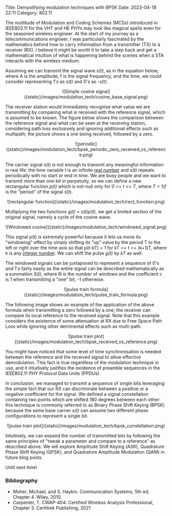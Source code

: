 Title: Demystifying modulation techniques with BPSK
Date: 2023-04-18 22:11
Category: 802.11

The multitude of Modulation and Coding Schemes (MCSs) 
introduced in IEEE802.11 for the VHT and HE PHYs may look like magical 
spells even for the seasoned wireless engineer. At the start of my journey 
as a telecommunications engineer, I was particularly
fascinated by the mathematics behind how to carry information from a transmitter
(TX) to a receiver (RX). I believe it might be worth it to take a step back
and get a mathematical intuition of what is happening behind the scenes when 
a STA interacts with the wireless medium.

Assuming we can transmit the signal wave _s(t)_, as in the equation below, where
A is the amplitude, f is the signal frequency, and the time, we could consider
representing 1's as _s(t)_ and 0's as _-s(t)_. 

<!-- s(t) = A*cos(2*pi*f*t) -->
<!-- https://latex.codecogs.com/eqneditor/editor.php -->
<center>
    ![Simple cosine signal]({static}/images/modulation_tech/cosine_base_signal.png)
</center>

The receiver station would immediately recognise what value we are transmitting 
by comparing what is received with the reference signal,
which is assumed to be known. 
The figure below shows the comparison between the reference signal and what can 
be seen at the receiving station, considering path loss exclusively and ignoring
additional effects such as multipath; the picture shows a one being received,
followed by a zero.

<center>
    ![periodic]({static}/images/modulation_tech/bpsk_periodic_zero_received_vs_reference.png)
</center>

The carrier signal s(t) is not enough to transmit any meaningful
information in real life: the time variable t is an infinite
[real number](https://en.wikipedia.org/wiki/Real_number) and s(t) repeats
periodically with no start or end in time. We are busy people and we want
to transmit more than one bit in perpetuity, so we can define a new rectangular
function _p(t)_ which is not-null only for _0 <= t <= T_, where _T = 1/f_ is the
"period" of the signal s(t). 


<!-- 
p(t) =\begin{cases}
      1~if~0 \leq t \leq T\\
      0~otherwise
\end{cases}
-->
<!-- https://latex.codecogs.com/eqneditor/editor.php -->
<center>
    ![rectangular function]({static}/images/modulation_tech/rect_function.png)
</center>

Multiplying the two functions _g(t) = s(t)p(t)_, we get a limited section of the
original signal, namely a cycle of the cosine wave.

<center>
    ![Windowed cosine]({static}/images/modulation_tech/windowed_signal.png)
</center>

This signal p(t) is extremely powerful because it lets us move its "windowing" 
effect by simply shifting its "up" value by the period T to the left or right
over the time axis so that p(t-kT) = 1 for kT <= t <= (k+1)T, where k is any
[integer number](https://en.wikipedia.org/wiki/Integer). We can shift the
pulse _g(t)_ by _kT_ as well.

The windowed signals can be juxtaposed to represent a sequence of 0's and 1's
fairly easily as the entire signal can be described mathematically as a
summation _S(t)_, where N is the number of windows and the coefficient
_c_ is 1 when transmitting a "one" bit, -1 otherwise.

<!-- 
S(t) = \sum_{k=0}^{N-1} c_k*g(t-kT) = \sum_{k=0}^{N-1} c_k*s(t-kT)*p(t-kT)
--> 
<center>
    ![pulse train formula]({static}/images/modulation_tech/pulse_train_formula.png)
</center>

The following image shows an example of the application of the above formula
when transmitting a zero followed by a one; the receiver can compare its
local reference to the received signal. Note that this example
considers the existence of some attenuation at RX due to Free Space Path Loss
while ignoring other detrimental effects such as multi-path.

<center>
    ![pulse train plot]({static}/images/modulation_tech/bpsk_received_vs_reference.png)
</center>

You might have noticed that some level of time synchronisation is
needed between the reference and the received signal to allow effective
demodulation. This fact is true regardless of the modulation technique in use,
and it intuitively justifies the existence of preamble sequences in the 
IEEE802.11 PHY Protocol Data Units (PPDUs).

In conclusion, we managed to transmit a sequence of single bits leveraging the 
simple fact that our RX can discriminate between a positive 
or a negative coefficient for the signal. 
We defined a signal constellation containing two points which are shifted
180 degrees between each other: this technique is commonly referred to as
Binary Phase Shift Keying (BPSK) because the same base carrier _s(t)_ can 
assume two different phase configurations to represent a single bit.

<center>
    ![pulse train plot]({static}/images/modulation_tech/bpsk_constellation.png)
</center>

Intuitively, we can expand the number of transmitted bits by following the same
principles of "tweak a parameter and compare to a reference" as described above.
We will explore Amplitude Shift Keying (ASK), Quadrature Phase Shift Keying
(QPSK), and Quadrature Amplitude Modulation (QAM) in future blog posts.

Until next time!

### Bibliography
- Moher, Michael, and S. Haykin. Communication Systems, 5th ed, Chapter 4. 
  Wiley, 2010.
- Carpenter, T. CWAP-404: Certified Wireless Analysis Professional, Chapter 3. 
  Certitrek Publishing, 2021

